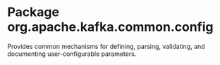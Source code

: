 # Package org.apache.kafka.common.config

Provides common mechanisms for defining, parsing, validating, and documenting user-configurable parameters.
